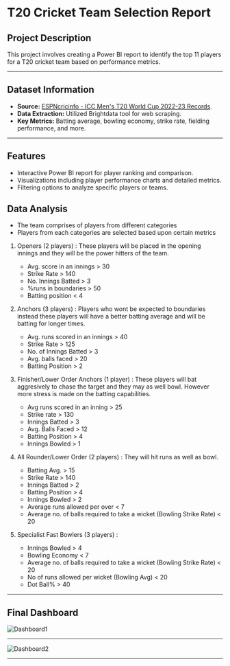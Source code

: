 # **T20 Cricket Team Selection Report**

## **Project Description**

This project involves creating a Power BI report to identify the top 11 players for a T20 cricket team based on performance metrics.

---

## **Dataset Information**

- **Source:** [ESPNcricinfo - ICC Men's T20 World Cup 2022-23 Records](https://www.espncricinfo.com/records/tournament/team-match-results/icc-men-s-t20-world-cup-2022-23-14450).
- **Data Extraction:** Utilized Brightdata tool for web scraping.
- **Key Metrics:** Batting average, bowling economy, strike rate, fielding performance, and more.

---

## **Features**

- Interactive Power BI report for player ranking and comparison.
- Visualizations including player performance charts and detailed metrics.
- Filtering options to analyze specific players or teams.

## **Data Analysis**

- The team comprises of players from different categories
- Players from each categories are selected based upon certain metrics

1. Openers (2 players) : These players will be placed in the opening innings and they will be the power hitters of the team.

   - Avg. score in an innings > 30
   - Strike Rate > 140
   - No. Innings Batted > 3
   - %runs in boundaries > 50
   - Batting position < 4

2. Anchors (3 players) : Players who wont be expected to boundaries instead these players will have a better batting average and will be batting for longer times.

   - Avg. runs scored in an innings > 40
   - Strike Rate > 125
   - No. of Innings Batted > 3
   - Avg. balls faced > 20
   - Batting Position > 2

3. Finisher/Lower Order Anchors (1 player) : These players will bat aggresively to chase the target and they may as well bowl. However more stress is made on the batting capabilities.

   - Avg runs scored in an inning > 25
   - Strike rate > 130
   - Innings Batted > 3
   - Avg. Balls Faced > 12
   - Batting Position > 4
   - Innings Bowled > 1

4. All Rounder/Lower Order (2 players) : They will hit runs as well as bowl.

   - Batting Avg. > 15
   - Strike Rate > 140
   - Innings Batted > 2
   - Batting Position > 4
   - Innings Bowled > 2
   - Average runs allowed per over < 7
   - Average no. of balls required to take a wicket (Bowling Strike Rate) < 20

5. Specialist Fast Bowlers (3 players) :
   - Innings Bowled > 4
   - Bowling Economy < 7
   - Average no. of balls required to take a wicket (Bowling Strike Rate) < 20
   - No of runs allowed per wicket (Bowling Avg) < 20
   - Dot Ball% > 40

---

## **Final Dashboard**

![Dashboard1]([https://cdn.discordapp.com/attachments/1193475221114601473/1312671455967842356/Screenshot_2024-12-01_115830.png?ex=674d580f&is=674c068f&hm=a9a655c2bc10adcacfd81c54b17b2873b0930062f881e53b6791f22eaa292a84&](https://drive.google.com/file/d/1xUZ5fH53whwciiyjZ-rihe8ZTotmv2ty/view?usp=sharing))

---

![Dashboard2]([https://cdn.discordapp.com/attachments/1193475221114601473/1312671456395526214/Screenshot_2024-12-01_115837.png?ex=674d580f&is=674c068f&hm=8b9404df096e243ad41b8c675c042c322597dc71c2144a1c30b54ea82c6ce53a&](https://drive.google.com/file/d/1tOsisG79NnTldNXw4-j2UYgv-cAPNDCL/view?usp=sharing))

---
